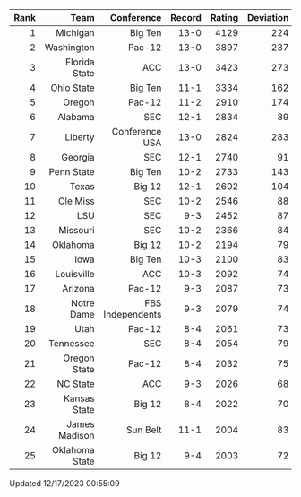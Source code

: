 | Rank  | Team                 | Conference           | Record   | Rating | Deviation |
| ---:  | ---:                 | ---:                 | ---:     | ---:   | ---:      |
| 1     | Michigan             | Big Ten              | 13-0     | 4129   | 224       |
| 2     | Washington           | Pac-12               | 13-0     | 3897   | 237       |
| 3     | Florida State        | ACC                  | 13-0     | 3423   | 273       |
| 4     | Ohio State           | Big Ten              | 11-1     | 3334   | 162       |
| 5     | Oregon               | Pac-12               | 11-2     | 2910   | 174       |
| 6     | Alabama              | SEC                  | 12-1     | 2834   | 89        |
| 7     | Liberty              | Conference USA       | 13-0     | 2824   | 283       |
| 8     | Georgia              | SEC                  | 12-1     | 2740   | 91        |
| 9     | Penn State           | Big Ten              | 10-2     | 2733   | 143       |
| 10    | Texas                | Big 12               | 12-1     | 2602   | 104       |
| 11    | Ole Miss             | SEC                  | 10-2     | 2546   | 88        |
| 12    | LSU                  | SEC                  | 9-3      | 2452   | 87        |
| 13    | Missouri             | SEC                  | 10-2     | 2366   | 84        |
| 14    | Oklahoma             | Big 12               | 10-2     | 2194   | 79        |
| 15    | Iowa                 | Big Ten              | 10-3     | 2100   | 83        |
| 16    | Louisville           | ACC                  | 10-3     | 2092   | 74        |
| 17    | Arizona              | Pac-12               | 9-3      | 2087   | 73        |
| 18    | Notre Dame           | FBS Independents     | 9-3      | 2079   | 74        |
| 19    | Utah                 | Pac-12               | 8-4      | 2061   | 73        |
| 20    | Tennessee            | SEC                  | 8-4      | 2054   | 79        |
| 21    | Oregon State         | Pac-12               | 8-4      | 2032   | 75        |
| 22    | NC State             | ACC                  | 9-3      | 2026   | 68        |
| 23    | Kansas State         | Big 12               | 8-4      | 2022   | 70        |
| 24    | James Madison        | Sun Belt             | 11-1     | 2004   | 83        |
| 25    | Oklahoma State       | Big 12               | 9-4      | 2003   | 72        |

Updated 12/17/2023 00:55:09
